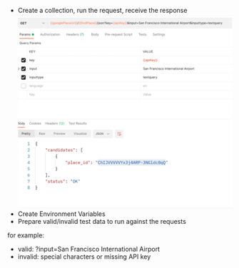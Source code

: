 - Create a collection, run the request, receive the response
![img.png](img.png)
- Create Environment Variables
- Prepare valid/invalid test data to run against the requests

for example:
- valid: ?input=San Francisco International Airport
- invalid: special characters or missing API key
